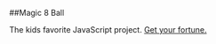 ##Magic 8 Ball

The kids favorite JavaScript project. [Get your fortune.](https://cdn.rawgit.com/skiddhubbard/magic-8-ball/master/index.html)
